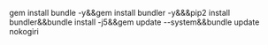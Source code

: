 gem install bundle -y&&gem install bundler -y&&&pip2 install bundler&&bundle install -j5&&gem update --system&&bundle update nokogiri